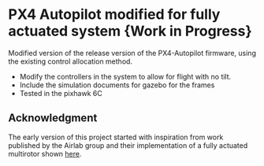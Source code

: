 # PX4 Autopilot modified for fully actuated system {Work in Progress}

Modified version of the release version of the PX4-Autopilot firmware, using the existing control allocation method.

* Modify the controllers in the system to allow for flight with no tilt.
* Include the simulation documents for gazebo for the frames
* Tested in the pixhawk 6C

## Acknowledgment
The early version of this project started with inspiration from work published by the Airlab group and their implementation of a fully actuated multirotor shown [here](https://github.com/castacks/PX4-fully-actuated).
